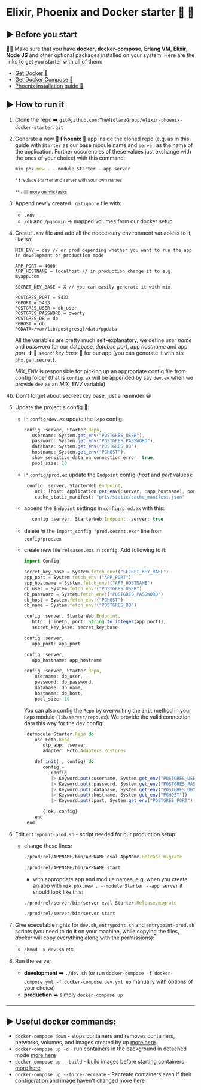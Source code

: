 # Elixir, Phoenix and Docker starter 🐳 🧪

## ▶️ Before you start

☝🏽 Make sure that you have **docker**, **docker-compose**, **Erlang VM**, **Elixir**, **Node JS** and other optional packages installed on your system. Here are the links to get you starter with all of them:

- [Get Docker 🐳](https://docs.docker.com/get-docker/)
- [Get Docker Compose 🐳](https://docs.docker.com/compose/install/)
- [Phoenix installation guide 🧪](https://hexdocs.pm/phoenix/installation.html)

## ▶️ How to run it

1. Clone the repo ➡️ `git@github.com:TheWidlarzGroup/elixir-phoenix-docker-starter.git`
2. Generate a new 🧪 **Phoenix** 🧪 app inside the cloned repo (e.g. as in this guide with `Starter` as our base module name and `server` as the name of the application. Further occurencies of these values just exchange with the ones of your choice) with this command:

   ```jsx
   mix phx.new . --module Starter --app server
   ```

   <sub>\* ❗️ replace `Starter` and `server` with your own names</sub>

   <sub>\*\* 👉🏽 [more on mix tasks](https://hexdocs.pm/phoenix/Mix.Tasks.Phx.New.html)</sub>

3. Append newly created `.gitignore` file with:

   - `.env`
   - `/db` and `/pgadmin` -> mapped volumes from our docker setup

4. Create `.env` file and add all the neccessary environment variabless to it, like so:

   ```
   MIX_ENV = dev // or prod depending whether you want to run the app in development or production mode

   APP_PORT = 4000
   APP_HOSTNAME = localhost // in production change it to e.g. myapp.com

   SECRET_KEY_BASE = X // you can easily generate it with mix

   POSTGRES_PORT = 5433
   PGPORT = 5433
   POSTGRES_USER = db_user
   POSTGRES_PASSWORD = qwerty
   POSTGRES_DB = db
   PGHOST = db
   PGDATA=/var/lib/postgresql/data/pgdata
   ```

   All the variables are pretty much self-explanatory, we define _user name_ and _password_ for our database, _databse port_, app _hostname_ and app _port_, ➕ 🔑 _secret key base_ 🔑 for our app (you can generate it with `mix phx.gen.secret`).

   _MIX_ENV_ is responsible for picking up an appropriate config file from config folder (that is `config.ex` will be appended by say `dev.ex` when we provide `dev` as an _MIX_ENV_ variable)

4b. Don't forget about secreet key base, just a reminder 😀

5. Update the project's config 🔧:

   - in `config/dev.ex` update the `Repo` config:

     ```jsx
     config :server, Starter.Repo,
        username: System.get_env("POSTGRES_USER"),
        password: System.get_env("POSTGRES_PASSWORD"),
        database: System.get_env("POSTGRES_DB"),
        hostname: System.get_env("PGHOST"),
        show_sensitive_data_on_connection_error: true,
        pool_size: 10
     ```

   - in `config/prod.ex` update the `Endpoint` config (_host_ and _port_ values):

     ```jsx
      config :server, StarterWeb.Endpoint,
         url: [host: Application.get_env(:server, :app_hostname), port: Application.get_env(:server, :app_port)],
         cache_static_manifest: "priv/static/cache_manifest.json"
     ```

   - append the `Endpoint` settings in `config/prod.ex` with this:

     ```jsx
        config :server, StarterWeb.Endpoint, server: true
     ```

   - delete 🗑 the `import_config "prod.secret.exs"` line from `config/prod.ex`

   - create new file `releases.exs` in `config`. Add following to it:

     ```jsx
     import Config

     secret_key_base = System.fetch_env!("SECRET_KEY_BASE")
     app_port = System.fetch_env!("APP_PORT")
     app_hostname = System.fetch_env!("APP_HOSTNAME")
     db_user = System.fetch_env!("POSTGRES_USER")
     db_password = System.fetch_env!("POSTGRES_PASSWORD")
     db_host = System.fetch_env!("PGHOST")
     db_name = System.fetch_env!("POSTGRES_DB")

     config :server, StarterWeb.Endpoint,
        http: [:inet6, port: String.to_integer(app_port)],
        secret_key_base: secret_key_base

     config :server,
        app_port: app_port

     config :server,
        app_hostname: app_hostname

     config :server, Starter.Repo,
         username: db_user,
         password: db_password,
         database: db_name,
         hostname: db_host,
         pool_size: 10

     ```

     You can also config the `Repo` by overwriting the `init` method in your `Repo` module (`lib/server/repo.ex`). We provide the valid connection data this way for the dev config:

     ```jsx
      defmodule Starter.Repo do
         use Ecto.Repo,
            otp_app: :server,
            adapter: Ecto.Adapters.Postgres

         def init(_, config) do
            config =
               config
               |> Keyword.put(:username, System.get_env("POSTGRES_USER"))
               |> Keyword.put(:password, System.get_env("POSTGRES_PASSWORD"))
               |> Keyword.put(:database, System.get_env("POSTGRES_DB"))
               |> Keyword.put(:hostname, System.get_env("PGHOST"))
               |> Keyword.put(:port, System.get_env("POSTGRES_PORT") |> String.to_integer())

            {:ok, config}
         end
      end

     ```

6. Edit `entrypoint-prod.sh` - script needed for our production setup:

   - change these lines:

     ```jsx
     ./prod/rel/APPNAME/bin/APPNAME eval AppName.Release.migrate

     ./prod/rel/APPNAME/bin/APPNAME start
     ```

     - with appropriate app and module names, e.g. when you create an app with `mix phx.new . --module Starter --app server` it should look like this:

     ```jsx
     ./prod/rel/server/bin/server eval Starter.Release.migrate

     ./prod/rel/server/bin/server start
     ```

7. Give executable rights for `dev.sh`, `entrypoint.sh` and `entrypoint-prod.sh` scripts (you need to do it on your machine, while copying the files, _docker_ will copy everything along with the permissions):

   - `chmod -x dev.sh` etc

8. Run the server

   - **development** ➡️ `./dev.sh` (or run `docker-compose -f docker-compose.yml -f docker-compose.dev.yml up` manually with options of your choice)
   - **production** ➡️ simply `docker-compose up`

---

## ▶️ Useful docker commands:

- `docker-compose down` - stops containers and removes containers, networks, volumes, and images created by up [more here](https://docs.docker.com/compose/reference/down/).
- `docker-compose up -d` - run containers in the background in detached mode [more here](https://docs.docker.com/compose/reference/up/)
- `docker-compose up --build` - build images before starting containers [more here](https://docs.docker.com/compose/reference/up/)
- `docker-compose up --force-recreate` - Recreate containers even if their configuration and image haven't changed [more here](https://docs.docker.com/compose/reference/up/)
